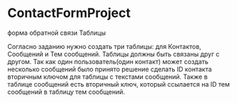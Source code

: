 # ContactFormProject
 форма обратной связи
Таблицы

Согласно заданию нужно создать три таблицы: для Контактов, Сообщений и Тем сообщений. Таблицы должны быть связаны друг с другом. Так как один пользователь(один контакт) может создать несколько сообщений было принято решение сделать ID контакта вторичным ключом для таблицы с текстами сообщений. Также в таблице сообщений есть вторичный ключ, который ссылается на ID тем сообщений в таблицу тем сообщений.
